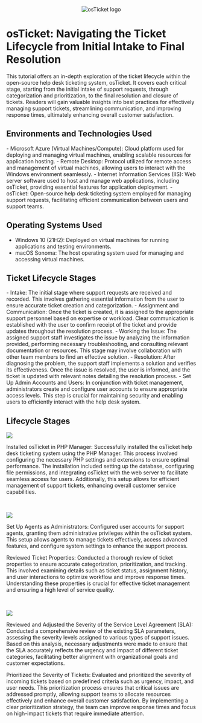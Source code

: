 <p align="center">
<img src="https://i.imgur.com/Clzj7Xs.png" alt="osTicket logo"/>
</p>

<h1>osTicket: Navigating the Ticket Lifecycle from Initial Intake to Final Resolution</h1>
This tutorial offers an in-depth exploration of the ticket lifecycle within the open-source help desk ticketing system, osTicket. It covers each critical stage, starting from the initial intake of support requests, through categorization and prioritization, to the final resolution and closure of tickets. Readers will gain valuable insights into best practices for effectively managing support tickets, streamlining communication, and improving response times, ultimately enhancing overall customer satisfaction.<br />

<h2>Environments and Technologies Used</h2>
- Microsoft Azure (Virtual Machines/Compute): Cloud platform used for deploying and managing virtual machines, enabling scalable resources for application hosting.
- Remote Desktop: Protocol utilized for remote access and management of virtual machines, allowing users to interact with the Windows environment seamlessly.
- Internet Information Services (IIS): Web server software used to host and manage web applications, including osTicket, providing essential features for application deployment.
- osTicket: Open-source help desk ticketing system employed for managing support requests, facilitating efficient communication between users and support teams.
<h2>Operating Systems Used </h2>

- Windows 10 (21H2): Deployed on virtual machines for running applications and testing environments.
- macOS Sonoma: The host operating system used for managing and accessing virtual machines.
	
<h2>Ticket Lifecycle Stages</h2>
- Intake: The initial stage where support requests are received and recorded. This involves gathering essential information from the user to ensure accurate ticket creation and categorization.
- Assignment and Communication: Once the ticket is created, it is assigned to the appropriate support personnel based on expertise or workload. Clear communication is established with the user to confirm receipt of the ticket and provide updates throughout the resolution process.
- Working the Issue: The assigned support staff investigates the issue by analyzing the information provided, performing necessary troubleshooting, and consulting relevant documentation or resources. This stage may involve collaboration with other team members to find an effective solution.
- Resolution: After diagnosing the problem, the support staff implements a solution and verifies its effectiveness. Once the issue is resolved, the user is informed, and the ticket is updated with relevant notes detailing the resolution process.
- Set Up Admin Accounts and Users: In conjunction with ticket management, administrators create and configure user accounts to ensure appropriate access levels. This step is crucial for maintaining security and enabling users to efficiently interact with the help desk system.
<h2>Lifecycle Stages</h2>

<p>
<img src="https://github.com/user-attachments/assets/30e3956c-fb0c-4ff2-ab28-3f14f63297e3"/>
</p>
<p>
Installed osTicket in PHP Manager: Successfully installed the osTicket help desk ticketing system using the PHP Manager. This process involved configuring the necessary PHP settings and extensions to ensure optimal performance. The installation included setting up the database, configuring file permissions, and integrating osTicket with the web server to facilitate seamless access for users. Additionally, this setup allows for efficient management of support tickets, enhancing overall customer service capabilities.
</p>
<br />

<p>
<img src="https://github.com/user-attachments/assets/15f87da2-d277-4bc4-a38a-4ce832c673fc"/>
</p>
<p>
Set Up Agents as Administrators: Configured user accounts for support agents, granting them administrative privileges within the osTicket system. This setup allows agents to manage tickets effectively, access advanced features, and configure system settings to enhance the support process.

Reviewed Ticket Properties: Conducted a thorough review of ticket properties to ensure accurate categorization, prioritization, and tracking. This involved examining details such as ticket status, assignment history, and user interactions to optimize workflow and improve response times. Understanding these properties is crucial for effective ticket management and ensuring a high level of service quality.
</p>
<br />

<p>
<img src="https://github.com/user-attachments/assets/1efc7868-6cf1-476b-805d-3d5fdf8d8200"/>
</p>
<p>
Reviewed and Adjusted the Severity of the Service Level Agreement (SLA): Conducted a comprehensive review of the existing SLA parameters, assessing the severity levels assigned to various types of support issues. Based on this analysis, necessary adjustments were made to ensure that the SLA accurately reflects the urgency and impact of different ticket categories, facilitating better alignment with organizational goals and customer expectations.

Prioritized the Severity of Tickets: Evaluated and prioritized the severity of incoming tickets based on predefined criteria such as urgency, impact, and user needs. This prioritization process ensures that critical issues are addressed promptly, allowing support teams to allocate resources effectively and enhance overall customer satisfaction. By implementing a clear prioritization strategy, the team can improve response times and focus on high-impact tickets that require immediate attention.
</p>
<br />

